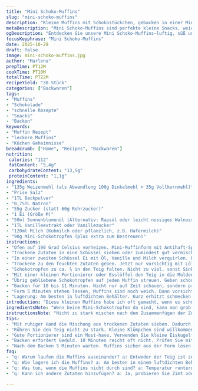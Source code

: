 ```yaml
---
title: "Mini Schoko-Muffins"
slug: "mini-schoko-muffins"
description: "Kleine Muffins mit Schokostückchen, gebacken in einer Mini-Muffinform. Mehlig, mit leichter Süße, zart und luftig. Die Kombination aus Vanille, Öl und Milch gibt dem Teig eine weiche Konsistenz. Backpulver und Natron als Triebmittel bringen die Lockerheit. Schokotropfen in und auf den Muffins sorgen für das gewisse Extra. Perfekt für schnelle Snacks oder kleine Naschereien. Im Ofen bei mittlerer Hitze, bis sie in der Mitte kernig aber durch sind. Nach kurzem Abkühlen lösst sich der Teig leicht aus der Form. Einfache Basis, flexibel zum Abwandeln oder Aufpeppen mit Nüssen, Zimt oder anderen Aromen."
metaDescription: "Mini Schoko-Muffins sind perfekte kleine Snacks, weich und luftig mit Schokostückchen. Schnell zubereitet und bestens für Naschkatzen geeignet"
ogDescription: "Entdecken Sie unsere Mini Schoko-Muffins—luftig, süß und voller Schokoladengenuss. Ideal für jede Gelegenheit und schnelle Zubereitung."
focusKeyphrase: "Mini Schoko-Muffins"
date: 2025-10-29
draft: false
image: mini-schoko-muffins.jpg
author: "Marlena"
prepTime: PT12M
cookTime: PT10M
totalTime: PT22M
recipeYield: "30 Stück"
categories: ["Backwaren"]
tags:
- "Muffins"
- "Schokolade"
- "schnelle Rezepte"
- "Snacks"
- "Backen"
keywords:
- "Muffin Rezept"
- "leckere Muffins"
- "Küchen Geheimnisse"
breadcrumb: ["Home", "Recipes", "Backwaren"]
nutrition: 
 calories: "112"
 fatContent: "5,4g"
 carbohydrateContent: "13,5g"
 proteinContent: "1,1g"
ingredients:
- "135g Weizenmehl (als Abwandlung 100g Dinkelmehl + 35g Vollkornmehl)"
- "Prise Salz"
- "1TL Backpulver"
- "0,75TL Natron"
- "55g Zucker (statt 60g Rohrzucker)"
- "1 Ei (Größe M)"
- "50ml Sonnenblumenöl (Alternativ: Rapsöl oder leicht nussiges Walnussöl)"
- "1TL Vanilleextrakt oder Vanillezucker"
- "120ml Milch (Kuhmilch oder pflanzlich, z.B. Hafermilch)"
- "90g Mini-Schokotropfen (plus extra zum Bestreuen)"
instructions:
- "Ofen auf 190 Grad Celsius vorheizen. Mini-Muffinform mit Antihaft-Spray einsprühen oder leicht einfetten. Wichtig damit die kleinen Muffins nicht kleben bleiben."
- "Trockene Zutaten in eine Schüssel sieben oder zumindest gut vermischen. Mehl, Salz, Backpulver, Natron und Zucker. Keine Hektik hier. Richtig vermischt sorgt für gleichmäßige Verteilung des Treibmittels und keine Klumpen."
- "In einer zweiten Schüssel Ei mit Öl, Vanille und Milch verquirlen. Flüssigkeiten sollen gut verbunden sein, keine sichtbaren Fettflocken. Kein Sturrrühren bis glatt, normale Rührbewegungen."
- "Trockene zu den feuchten Zutaten geben. Jetzt nur vorsichtig mit Löffel oder Spatel unterheben. Nicht rühren, bis alles komplett glatt ist! Teig soll Klümpchen haben, sonst wird der Muffin zäh. Kleine Unebenheiten sind okay."
- "Schokotropfen zu ca. ¾ in den Teig falten. Nicht zu viel, sonst Sinkgefahr im Ofen. Rest für die Oberseite beiseitelegen."
- "Mit einer kleinen Portionierer oder Esslöffel den Teig in die Mulden füllen. Nicht ganz voll, ca. ¾ reichen. So kann der Muffin besser aufgehen ohne überzulaufen."
- "Übrig gebliebene Schokotropfen auf jeden Muffin streuen. Geben schöne Optik und mehr Knusper beim Beißen."
- "Backen für 10 bis 11 Minuten. Nicht nur auf Zeit schauen, sondern prüfen: Oberfläche soll matt sein, leicht fest und goldbraun, Muffin federt auf Fingerdruck zurück. Zahnstocherprobe: Zahnstocher in Mitte, sobald er mit ganz wenig feuchten Krümeln rauskommt, reicht."
- "Form 5 Minuten stehen lassen, Muffins sind noch weich. Dann vorsichtig rauslösen und auf Gitter abkühlen. Sonst feucht und klebrig. Zum Durchbacken auf Gitter gehen, sonst schwitzen sie in form und werden matschig."
- "Lagerung: Am besten in luftdichten Behälter. Kurz erhitzt schmecken sie auch gut wieder."
introduction: "Diese kleinen Muffins habe ich oft gemacht, wenn es schnell gehen muss und ein kleines süßes Häppchen gefragt ist. Die Kombination von Vanille und Schokolade funktioniert bei mir immer, aber ich habe gelernt, die Menge des Öls vorsichtig zu dosieren, damit der Teig nicht zu fettig wird. Milch bringt Weichheit, ohne ihn schwer zu machen. Backpulver und Natron sorgen für den Auftrieb – schon mal nur mit Backpulver probiert, war zwar okay, aber der Mix gibt einen besseren, feinen Poren-Look. Mini-Schokotropfen anstelle großer Stücke sorgen für gleichmäßige Verteilung, kein zu schwerer Teig, läuft nicht auseinander. Kleine Abwandlungen wie Dinkelvollkorn geben ein gutes Aroma, das ich gern mal dazu mische. Das Backen in der Mini-Muffinform war jede Probe wert – ich habe gelernt, genau ¾ voll zu machen, sonst läuft alles in die Rille der Backform, was nervig ist beim Reinigen. Muffins sollen federnd sein, nicht klitschig, das ist die beste Kontrolle, bevor sie aus dem Ofen kommen."
ingredientsNote: "Wenn keine Mini-Schokotropfen da sind, kann man grob gehackte Zartbitter- oder Vollmilch-Schokolade nehmen. Aber Vorsicht, großen Stücken brauchen mehr Backzeit und könnten unten im Teig versinken. 100% Ersatz für Sonnenblumenöl ist Rapsöl, neutral und hitzestabil. Will man etwas nussiges Aroma, Walnussöl oder leicht geröstetes Sesamöl nehmen, aber nicht zu viel, da dominanter Geschmack. Statt Kuhmilch funktioniert Pflanzenmilch (Hafer, Mandel) gut, gibt nur andere Textur, aber die Feuchtigkeit bleibt. Zucker kann reduziert werden, wenn man bittere Schokolade verwendet. Mehl verändere ich ab und an für Biss: Vollkorn oder feines Dinkel gibt mehr Textur, manche mögen aber fein abgestimmtes Weißmehl. Backpulver und Natron unbedingt zusammen, sonst schmeckt’s manchmal kräuterig oder muffig. Salz nicht weglassen, sorgt für Geschmackskontrast. Vanilleextrakt kann durch Vanillepaste oder auch fein geriebene Vanilleschote ersetzt werden, gibt ein bisschen mehr Aroma. Wenn es schnell gehen muss: Alles in einer Schüssel trockene Zutaten und in der anderen flüssige mixen, dann flott zusammen. "
instructionsNote: "Nicht zu stark mischen nach dem Zusammenfügen der Zutaten, sonst passiert das typische Problem, dass Muffins zäh und gummiartig werden. Grobe Unebenheiten im Teig zeigen, dass die Bindung nicht überarbeitet wurde. Mini-Muffinform vorbereiten, sonst kleben die Teigklumpen und es sieht aus wie Ruine beim Herauslösen. Kleinere Portionierer verwenden, man kann auch einen kleinen Eisportionierer nehmen, dann wird der Teig packungsgenau dosiert. Für die Backzeit nehme ich lieber 10 statt 8 Minuten, 8 reichen oft nicht ganz, vor allem bei gut vorgeheiztem Ofen. Die Farbe ist genau der beste Indikator: Hellbraune Oberfläche, keine glänzenden Stellen mehr. Nach dem Ofen kurz warten, Muffins sind noch weich und zerfallen leicht beim Herausnehmen. Wenn sie zu früh rauskommen, fallen sie leicht zusammen. Vermeide, zu lange drin zu lassen, sonst wird die Oberfläche zu hart und trocken. Für die Beste Textur Tupfe mit Finger auf Muffins – sie sollen zurückfedern. Zahnstocherprobe immer machen, am besten mehrmals an unterschiedlichen Muffins. Die kleinen Schokostückchen auf der Oberfläche sorgen beim Backen für Knusper und ein kleines süßes Aroma, das durch leichten Karamellgeschmack entsteht – ein schöner Effekt, keine Deko nur. "
tips:
- "Mit ruhiger Hand die Mischung aus trockenen Zutaten sieben. Dadurch verhindern Sie Klumpen im Teig. Wer etwas Abwechslung will, kann Dinkelmehl verwenden. 100g Dinkel statt Weizen ist gut für mehr Geschmack."
- "Rühren Sie den Teig nicht zu stark. Kleine Klümpchen sind willkommen. Zuviel Rühren macht die Muffins gummiartig. Achten Sie beim Blenden, wenn das Ei in die Mischung kommt, dass alles gut verbunden ist."
- "Gute Portionierer sind ein Must-have. Verwenden Sie kleine Eiskugelformen für gleichmäßige Portionen. Schokotropfen vorher kühlen. So sinken sie nicht im Teig ab. Füllen Sie die Förmchen bis zu ¾ voll."
- "Backen erfordert Geduld. 10 Minuten reicht oft nicht. Prüfen Sie mit dem Zahnstocher. Wenn er leicht feuchte Krümel hat, sind die Muffins fertig. Ein kurzer Blick auf die Oberfläche—goldbraun und matt bedeutet, sie sind bereit."
- "Nach dem Backen 5 Minuten warten. Muffins sicher aus der Form lösen. Feuchtigkeit bildet sich sonst und sie werden klebrig. Gitter zum Abkühlen benutzen, um Kondensation zu vermeiden. Muffins lassen sich gut einfrieren, ideal für spätere Snacks."
faq:
- "q: Warum laufen die Muffins auseinander? a: Entweder der Teig ist zu dünn, zu viel Öl oder vielleicht ist das Backpulver abgelaufen. Achten Sie auf die Menge und die Qualität der Zutaten."
- "q: Wie lagere ich die Muffins? a: Am besten in einem luftdichten Behälter, damit sie frisch bleiben. Kühlen kann helfen, Feuchtigkeit zu kontrollieren. Manchmal hilft das Einfrieren für längere Zeit."
- "q: Was tun, wenn die Muffins nicht durch sind? a: Temperatur runterdrehen, weiter backen. Oft zu hohe Hitze macht außen schwarz und innen feucht. Zahnstocherprobe hilft hier auch."
- "q: Kann ich andere Zutaten hinzufügen? a: Ja, probieren Sie Zimt oder Nüsse. Aber vorsichtig dosieren, sonst wird der Teig zu schwer. Aromen vorsichtig balancieren, mehr ist nicht immer besser."

---
```


